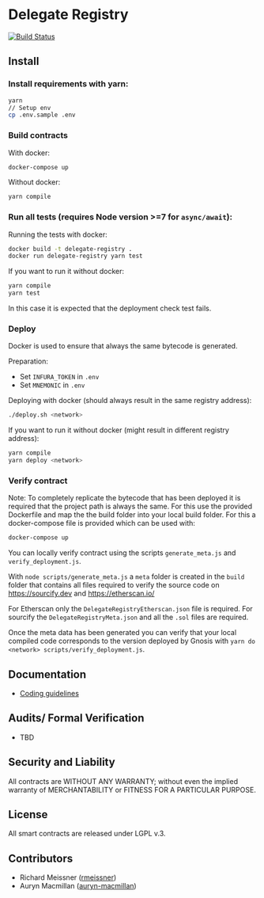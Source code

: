 Delegate Registry
=================

[![Build Status](https://travis-ci.com/gnosis/delegate-registry.svg?branch=main)](https://travis-ci.com/gnosis/delegate-registry)

Install
-------
### Install requirements with yarn:

```bash
yarn
// Setup env
cp .env.sample .env
```

### Build contracts

With docker:
```bash
docker-compose up
```

Without docker:
```bash
yarn compile
```

### Run all tests (requires Node version >=7 for `async/await`):

Running the tests with docker:

```bash
docker build -t delegate-registry .
docker run delegate-registry yarn test
```

If you want to run it without docker:

```bash
yarn compile
yarn test
```

In this case it is expected that the deployment check test fails.

### Deploy

Docker is used to ensure that always the same bytecode is generated.

Preparation:
- Set `INFURA_TOKEN` in `.env`
- Set `MNEMONIC` in `.env`

Deploying with docker (should always result in the same registry address):

```bash
./deploy.sh <network>
```

If you want to run it without docker (might result in different registry address):

```bash
yarn compile
yarn deploy <network>
```

### Verify contract

Note: To completely replicate the bytecode that has been deployed it is required that the project path is always the same. For this use the provided Dockerfile and map the the build folder into your local build folder. For this a docker-compose file is provided which can be used with:
```bash
docker-compose up
```

You can locally verify contract using the scripts `generate_meta.js` and `verify_deployment.js`.

With `node scripts/generate_meta.js` a `meta` folder is created in the `build` folder that contains all files required to verify the source code on https://sourcify.dev and https://etherscan.io/

For Etherscan only the `DelegateRegistryEtherscan.json` file is required. For sourcify the `DelegateRegistryMeta.json` and all the `.sol` files are required.

Once the meta data has been generated you can verify that your local compiled code corresponds to the version deployed by Gnosis with `yarn do <network> scripts/verify_deployment.js`.

Documentation
-------------
- [Coding guidelines](docs/guidelines.md)

Audits/ Formal Verification
---------
- TBD

Security and Liability
----------------------
All contracts are WITHOUT ANY WARRANTY; without even the implied warranty of MERCHANTABILITY or FITNESS FOR A PARTICULAR PURPOSE.

License
-------
All smart contracts are released under LGPL v.3.

Contributors
------------
- Richard Meissner ([rmeissner](https://github.com/rmeissner))
- Auryn Macmillan ([auryn-macmillan](https://github.com/auryn-macmillan))

